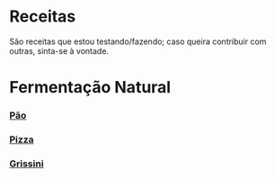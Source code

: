 # Receitas
São receitas que estou testando/fazendo; caso queira contribuir com outras, sinta-se à vontade.
# Fermentação Natural

### [Pão](https://github.com/FabioWilliam/receitas/blob/main/p%C3%A3o/P%C3%A3o%20de%20Fermenta%C3%A7%C3%A3o%20Natural.md)

### [Pizza](https://github.com/FabioWilliam/receitas/blob/main/p%C3%A3o/Pizza%20de%20Fermenta%C3%A7%C3%A3o%20Natural.md)
### [Grissini](https://github.com/FabioWilliam/receitas/blob/main/p%C3%A3o/grissini.md)